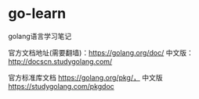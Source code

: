 # go-learn
golang语言学习笔记

官方文档地址(需要翻墙)：https://golang.org/doc/ 中文版：http://docscn.studygolang.com/

官方标准库文档 https://golang.org/pkg/， 中文版 https://studygolang.com/pkgdoc
